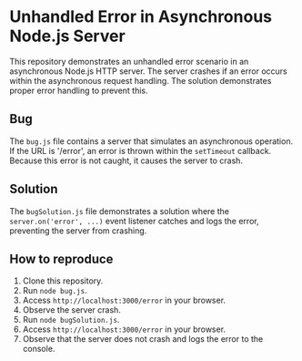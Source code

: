 # Unhandled Error in Asynchronous Node.js Server

This repository demonstrates an unhandled error scenario in an asynchronous Node.js HTTP server.  The server crashes if an error occurs within the asynchronous request handling.  The solution demonstrates proper error handling to prevent this. 

## Bug

The `bug.js` file contains a server that simulates an asynchronous operation. If the URL is '/error', an error is thrown within the `setTimeout` callback.  Because this error is not caught, it causes the server to crash.

## Solution

The `bugSolution.js` file demonstrates a solution where the `server.on('error', ...)` event listener catches and logs the error, preventing the server from crashing.

## How to reproduce

1. Clone this repository.
2. Run `node bug.js`.
3. Access `http://localhost:3000/error` in your browser.
4. Observe the server crash.
5. Run `node bugSolution.js`.
6. Access `http://localhost:3000/error` in your browser.
7. Observe that the server does not crash and logs the error to the console.